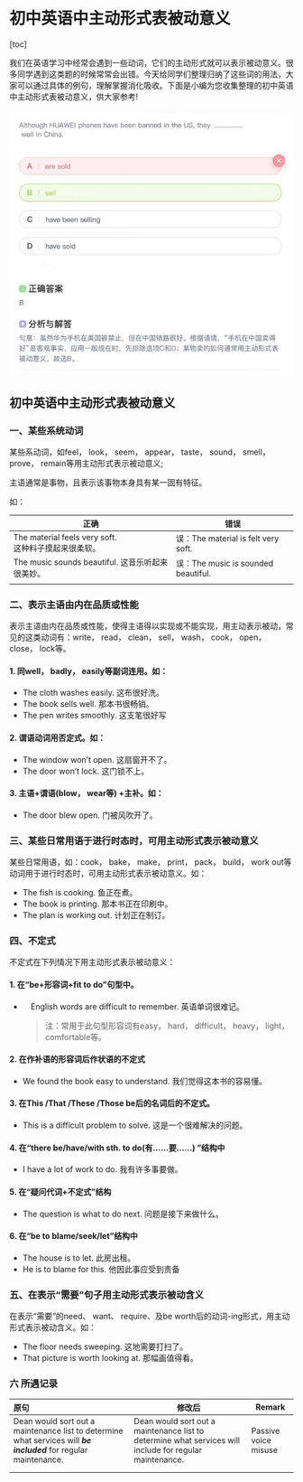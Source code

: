 # 初中英语中主动形式表被动意义

[toc]

我们在英语学习中经常会遇到一些动词，它们的主动形式就可以表示被动意义。很多同学遇到这类题的时候常常会出错。今天给同学们整理归纳了这些词的用法，大家可以通过具体的例句，理解掌握消化吸收。下面是小编为您收集整理的初中英语中主动形式表被动意义，供大家参考!



<img src="./img/image-20211026172430266.png" alt="image-20211026172430266" style="zoom: 80%;" />



## 初中英语中主动形式表被动意义



###  一、某些系统动词

某些系动词，如feel， look， seem， appear， taste， sound， smell， prove， remain等用主动形式表示被动意义;

主语通常是事物，且表示该事物本身具有某一固有特征。

如：

| 正确                                                       | 错误                                |
| ---------------------------------------------------------- | ----------------------------------- |
| The material feels very soft. <br />这种料子摸起来很柔软。 | 误：The material is felt very soft. |
| The music sounds beautiful. 这音乐听起来很美妙。           | 误：The music is sounded beautiful. |
|                                                            |                                     |



### 二、表示主语由内在品质或性能

表示主语由内在品质或性能，使得主语得以实现或不能实现，用主动表示被动，常见的这类动词有：write， read， clean， sell， wash， cook， open， close， lock等。



####  1. 同well， badly， easily等副词连用。如：

- The cloth washes easily. 这布很好洗。　　
- The book sells well. 那本书很畅销。　　
- The pen writes smoothly. 这支笔很好写

####  2. 谓语动词用否定式。如：

- The window won’t open. 这扇窗开不了。　　
- The door won’t lock. 这门锁不上。

####  3. 主语+谓语(blow， wear等) +主补。如：

- The door blew open. 门被风吹开了。



###  三、某些日常用语于进行时态时，可用主动形式表示被动意义

某些日常用语，如：cook， bake， make， print， pack， build， work out等动词用于进行时态时，可用主动形式表示被动意义。如：　　

- The fish is cooking. 鱼正在煮。　　
- The book is printing. 那本书正在印刷中。　　
- The plan is working out. 计划正在制订。

### 四、不定式

不定式在下列情况下用主动形式表示被动意义：

#### 1. 在“be+形容词+fit to do”句型中。

- 　English words are difficult to remember. 英语单词很难记。

  > 注：常用于此句型形容词有easy， hard， difficult， heavy， light， comfortable等。

#### 2. 在作补语的形容词后作状语的不定式

- We found the book easy to understand. 我们觉得这本书的容易懂。

#### 3. 在This /That /These /Those be后的名词后的不定式。

- This is a difficult problem to solve. 这是一个很难解决的问题。

#### 4. 在“there be/have/with sth. to do(有……要……) ”结构中

- I have a lot of work to do. 我有许多事要做。

#### 5. 在“疑问代词+不定式”结构

 - The question is what to do next. 问题是接下来做什么。

#### 6. 在“be to blame/seek/let”结构中

- The house is to let. 此房出租。
- He is to blame for this. 他因此事应受到责备



### 五、在表示“需要”句子用主动形式表示被动含义

在表示“需要”的need、 want、 require、及be worth后的动词-ing形式，用主动形式表示被动含义。如：

- The floor needs sweeping. 这地需要打扫了。
- That picture is worth looking at. 那幅画值得看。



### 六 所遇记录

| 原句                                                         | 修改后                                                       | Remark               |
| :----------------------------------------------------------- | ------------------------------------------------------------ | -------------------- |
| Dean would sort out a maintenance list to determine what services will ***be included*** for regular maintenance. | Dean would sort out a maintenance list to determine what services will include for regular maintenance. | Passive voice misuse |
|                                                              |                                                              |                      |
|                                                              |                                                              |                      |

